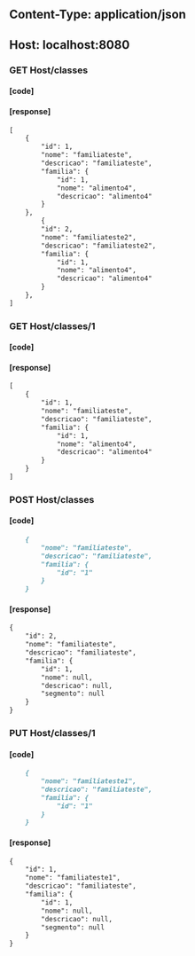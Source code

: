 ## Content-Type: application/json
## Host: localhost:8080


### GET Host/classes

#### [code]

#### [response]

``` Markdown
[
    {
        "id": 1,
        "nome": "familiateste",
        "descricao": "familiateste",
        "familia": {
            "id": 1,
            "nome": "alimento4",
            "descricao": "alimento4"
        }
    },
        {
        "id": 2,
        "nome": "familiateste2",
        "descricao": "familiateste2",
        "familia": {
            "id": 1,
            "nome": "alimento4",
            "descricao": "alimento4"
        }
    },
]
````

### GET Host/classes/1

#### [code]

#### [response]

``` Markdown
[
    {
        "id": 1,
        "nome": "familiateste",
        "descricao": "familiateste",
        "familia": {
            "id": 1,
            "nome": "alimento4",
            "descricao": "alimento4"
        }
    }
]
````

### POST Host/classes

#### [code]
``` Markdown
    {
        "nome": "familiateste",
        "descricao": "familiateste",
        "familia": {
            "id": "1"
        }
    }
````

#### [response]
``` Markdown
{
    "id": 2,
    "nome": "familiateste",
    "descricao": "familiateste",
    "familia": {
        "id": 1,
        "nome": null,
        "descricao": null,
        "segmento": null
    }
}
````


### PUT Host/classes/1

#### [code]
``` Markdown
    {
        "nome": "familiateste1",
        "descricao": "familiateste",
        "familia": {
            "id": "1"
        }
    }
````

#### [response] 
``` Markdown
{
    "id": 1,
    "nome": "familiateste1",
    "descricao": "familiateste",
    "familia": {
        "id": 1,
        "nome": null,
        "descricao": null,
        "segmento": null
    }
}
````

<!-- │ └ ├ ─ -->


